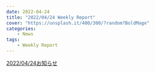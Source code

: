 ```yaml
---
date: 2022-04-24
title: "2022/04/24 Weekly Report"
cover: "https://unsplash.it/400/300/?random?BoldMage"
categories: 
    - News
tags:
    - Weekly Report
---
```



[2022/04/24お知らせ](pdf/20220424お知らせ.pdf)
<object data="pdf/20220424お知らせ.pdf" height="100%" width="100%"></object>


